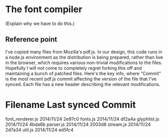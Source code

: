The font compiler
=================

(Explain why we have to do this.)


Reference point
---------------

I've copied many files from Mozilla's pdf.js. In our design, this code runs in
a node.js environment as the distribution is being prepared, rather than live
in the browser, which requires various non-trivial modifications to the files.
Hopefully I will not come to completely regret forking this off and
maintaining a bunch of patched files. Here's the key info, where "Commit" is
the most recent pdf.js commit affecting the version of the file that I've
synced. Each file has a new header describing the relevant modifications.

Filename		Last synced	Commit
==============================================
font_renderer.js	2014/11/24	2e97c0
fonts.js		2014/11/24	df2a4a
glyphlist.js		2014/11/24	4bda6b
parser.js		2014/11/24	2003d8
stream.js		2014/11/24	2d7a34
util.js			2014/11/24	ed5fc4
